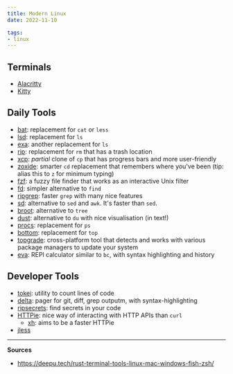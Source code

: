 ```yaml
---
title: Modern Linux
date: 2022-11-10

tags:
- linux
---
```


## Terminals

- [Alacritty](https://github.com/alacritty/alacritty)
- [Kitty](https://github.com/kovidgoyal/kitty)

## Daily Tools

- [bat](https://github.com/sharkdp/bat): replacement for `cat` or `less`
- [lsd](https://github.com/Peltoche/lsd): replacement for `ls`
- [exa](https://github.com/ogham/exa): another replacement for `ls`
- [rip](https://github.com/nivekuil/rip): replacement for `rm` that has a trash location
- [xcp](https://github.com/tarka/xcp): _partial_ clone of `cp` that has progress bars and more user-friendly
- [zoxide](https://github.com/ajeetdsouza/zoxide): smarter `cd` replacement that remembers where you've been (tip: alias this to `z` for minimum typing)
- [fzf](https://github.com/junegunn/fzf): a fuzzy file finder that works as an interactive Unix filter
- [fd](https://github.com/sharkdp/fd): simpler alternative to `find`
- [ripgrep](https://github.com/BurntSushi/ripgrep): faster `grep` with many nice features
- [sd](https://github.com/chmln/sd): alternative to `sed` and `awk`. It's faster than `sed`.
- [broot](https://github.com/Canop/broot): alternative to `tree`
- [dust](https://github.com/bootandy/dust): alternative to `du` with nice visualisation (in text!)
- [procs](https://github.com/dalance/procs): replacement for `ps`
- [bottom](https://github.com/ClementTsang/bottom): replacement for `top`
- [topgrade](https://github.com/topgrade-rs/topgrade): cross-platform tool that detects and works with various package managers to update your system
- [eva](https://github.com/nerdypepper/eva): REPl calculator similar to `bc`, with syntax highlighting and history

## Developer Tools

- [tokei](https://github.com/XAMPPRocky/tokei): utility to count lines of code
- [delta](https://github.com/dandavison/delta): pager for git, diff, grep outputm, with syntax-highlighting
- [ripsecrets](https://github.com/sirwart/ripsecrets): find secrets in your code
- [HTTPie](https://httpie.io/cli): nice way of interacting with HTTP APIs than `curl`
  - [xh](https://github.com/ducaale/xh): aims to be a faster HTTPie
- [jless](https://jless.io)

---

**Sources**

- https://deepu.tech/rust-terminal-tools-linux-mac-windows-fish-zsh/
